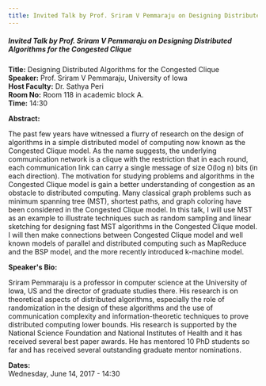 ```yaml
---
title: Invited Talk by Prof. Sriram V Pemmaraju on Designing Distributed Algorithms for the Congested Clique
---
```


##### **Invited Talk by Prof. Sriram V Pemmaraju on Designing Distributed Algorithms for the Congested Clique**
**Title:** Designing Distributed Algorithms for the Congested Clique  
**Speaker:** Prof. Sriram V Pemmaraju, University of Iowa  
**Host Faculty:** Dr. Sathya Peri  
**Room No:** Room 118 in academic block A.  
**Time:** 14:30
 
**Abstract:**

The past few years have witnessed a flurry of research on the design of algorithms in a simple distributed model of computing now known as the Congested Clique model. As the name suggests, the underlying communication network is a clique with the restriction that in each round, each communication link can carry a single message of size O(log n) bits (in each direction). The motivation for studying problems and algorithms in the Congested Clique model is gain a better understanding of congestion as an obstacle to distributed computing.  Many classical graph problems such as minimum spanning tree (MST), shortest paths, and graph coloring have been considered in the Congested Clique model.  In this talk, I will use MST as an example to illustrate techniques such as random sampling and linear sketching for designing fast MST algorithms in the Congested Clique model. I will then make connections between Congested Clique model and well known models of parallel and distributed computing such as MapReduce and the BSP model, and the more recently introduced k-machine model.

**Speaker's Bio:**

Sriram Pemmaraju is a professor in computer science at the University of Iowa, US and the director of graduate studies there. His research is on theoretical aspects of distributed algorithms, especially the role of randomization in the design of these algorithms and the use of communication complexity and information-theoretic techniques to prove distributed computing lower bounds. His research is supported by the National Science Foundation and National Institutes of Health and it has received several best paper awards. He has mentored 10 PhD students so far and has received several outstanding graduate mentor nominations.

**Dates:**  
Wednesday, June 14, 2017 - 14:30